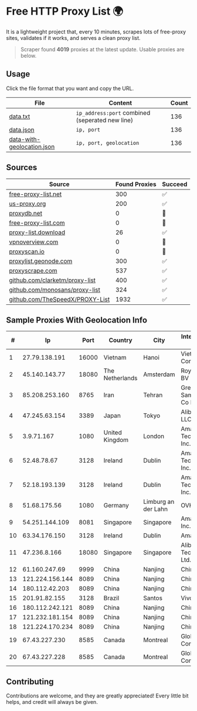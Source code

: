 
# Free HTTP Proxy List 🌍

It is a lightweight project that, every 10 minutes, scrapes lots of free-proxy sites, validates if it works, and serves a clean proxy list.


> Scraper found **4019** proxies at the latest update. Usable proxies are below.

## Usage

Click the file format that you want and copy the URL.


|File|Content|Count|
|----|-------|-----|
|[data.txt](https://raw.githubusercontent.com/themiralay/Proxy-List-World/master/data.txt)|`ip_address:port` combined (seperated new line)|136|
|[data.json](https://raw.githubusercontent.com/themiralay/Proxy-List-World/master/data.json)|`ip, port`|136|
|[data-with-geolocation.json](https://raw.githubusercontent.com/themiralay/Proxy-List-World/master/data-with-geolocation.json)|`ip, port, geolocation`|136|

## Sources

|Source|Found Proxies|Succeed|
|------|-------------|-------|
|[free-proxy-list.net](https://free-proxy-list.net)|300|✅|
|[us-proxy.org](https://www.us-proxy.org)|200|✅|
|[proxydb.net](http://proxydb.net)|0|🚫|
|[free-proxy-list.com](https://free-proxy-list.com/?page=&port=&type%5B%5D=http&type%5B%5D=https&up_time=0&search=Search)|0|🚫|
|[proxy-list.download](https://www.proxy-list.download/HTTP)|26|✅|
|[vpnoverview.com](https://vpnoverview.com/privacy/anonymous-browsing/free-proxy-servers)|0|🚫|
|[proxyscan.io](https://www.proxyscan.io)|0|🚫|
|[proxylist.geonode.com](https://proxylist.geonode.com/api/proxy-list?limit=300&page=1&sort_by=lastChecked&sort_type=desc&protocols=http,https)|300|✅|
|[proxyscrape.com](https://api.proxyscrape.com/v2/?request=displayproxies&protocol=http&timeout=10000&country=all&ssl=all&anonymity=all)|537|✅|
|[github.com/clarketm/proxy-list](https://raw.githubusercontent.com/clarketm/proxy-list/master/proxy-list-raw.txt)|400|✅|
|[github.com/monosans/proxy-list](https://raw.githubusercontent.com/monosans/proxy-list/main/proxies/http.txt)|324|✅|
|[github.com/TheSpeedX/PROXY-List](https://raw.githubusercontent.com/TheSpeedX/PROXY-List/master/http.txt)|1932|✅|


## Sample Proxies With Geolocation Info

|#|Ip|Port|Country|City|Internet Service Provider|
|-|--|----|-------|----|-------------------------|
|1|27.79.138.191|16000|Vietnam|Hanoi|Viettel Corporation|
|2|45.140.143.77|18080|The Netherlands|Amsterdam|RoyaleHosting BV|
|3|85.208.253.160|8765|Iran|Tehran|Green Web Samaneh Novin Co Ltd|
|4|47.245.63.154|3389|Japan|Tokyo|Alibaba Cloud LLC|
|5|3.9.71.167|1080|United Kingdom|London|Amazon Technologies Inc.|
|6|52.48.78.67|3128|Ireland|Dublin|Amazon Technologies Inc.|
|7|52.18.193.139|3128|Ireland|Dublin|Amazon Technologies Inc.|
|8|51.68.175.56|1080|Germany|Limburg an der Lahn|OVH SAS|
|9|54.251.144.109|8081|Singapore|Singapore|Amazon.com, Inc.|
|10|63.34.176.150|3128|Ireland|Dublin|Amazon.com|
|11|47.236.8.166|18080|Singapore|Singapore|Alibaba (US) Technology Co., Ltd.|
|12|61.160.247.69|9999|China|Nanjing|China Telecom|
|13|121.224.156.144|8089|China|Nanjing|China Telecom|
|14|180.112.42.203|8089|China|Nanjing|Chinanet|
|15|201.91.82.155|3128|Brazil|Santos|Vivo|
|16|180.112.242.121|8089|China|Nanjing|Chinanet|
|17|121.232.181.154|8089|China|Nanjing|Chinanet|
|18|121.224.170.234|8089|China|Nanjing|China Telecom|
|19|67.43.227.230|8585|Canada|Montreal|GloboTech Communications|
|20|67.43.227.228|8585|Canada|Montreal|GloboTech Communications|



## Contributing

Contributions are welcome, and they are greatly appreciated! Every
little bit helps, and credit will always be given.

